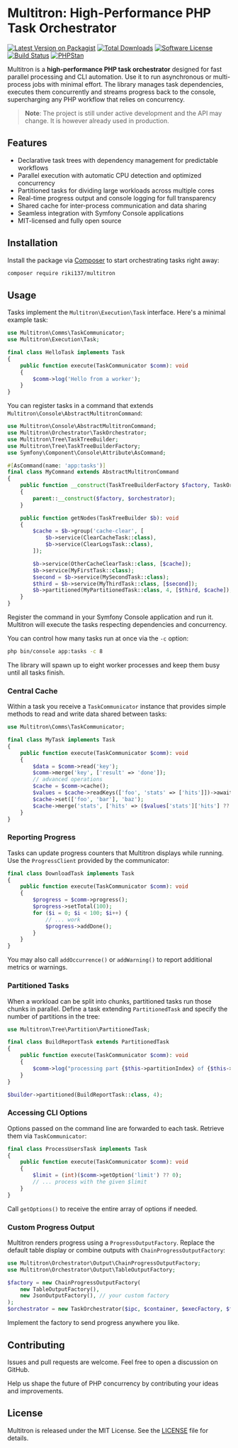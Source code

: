 # Multitron: High-Performance PHP Task Orchestrator

[![Latest Version on Packagist](https://img.shields.io/packagist/v/riki137/multitron.svg?style=flat-square)](https://packagist.org/packages/riki137/multitron)
[![Total Downloads](https://img.shields.io/packagist/dt/riki137/multitron.svg?style=flat-square)](https://packagist.org/packages/riki137/multitron)
[![Software License](https://img.shields.io/badge/license-MIT-brightgreen.svg?style=flat-square)](LICENSE)
[![Build Status](https://img.shields.io/github/actions/workflow/status/riki137/multitron/ci.yml?branch=main&style=flat-square)](https://github.com/riki137/multitron/actions?query=workflow%3Aci+branch%3Amain)
[![PHPStan](https://img.shields.io/badge/PHPStan-level%209-brightgreen.svg?style=flat-square)](https://github.com/phpstan/phpstan)

Multitron is a **high-performance PHP task orchestrator** designed for fast parallel processing and CLI automation. Use it to run asynchronous or multi-process jobs with minimal effort. The library manages task dependencies, executes them concurrently and streams progress back to the console, supercharging any PHP workflow that relies on concurrency.

> **Note**: The project is still under active development and the API may change. It is however already used in production.

## Features

- Declarative task trees with dependency management for predictable workflows
- Parallel execution with automatic CPU detection and optimized concurrency
- Partitioned tasks for dividing large workloads across multiple cores
- Real-time progress output and console logging for full transparency
- Shared cache for inter-process communication and data sharing
- Seamless integration with Symfony Console applications
- MIT-licensed and fully open source

## Installation

Install the package via [Composer](https://getcomposer.org/) to start orchestrating tasks right away:

```bash
composer require riki137/multitron
```

## Usage

Tasks implement the `Multitron\Execution\Task` interface. Here's a minimal example task:

```php
use Multitron\Comms\TaskCommunicator;
use Multitron\Execution\Task;

final class HelloTask implements Task
{
    public function execute(TaskCommunicator $comm): void
    {
        $comm->log('Hello from a worker');
    }
}
```


You can register tasks in a command that extends `Multitron\Console\AbstractMultitronCommand`:

```php
use Multitron\Console\AbstractMultitronCommand;
use Multitron\Orchestrator\TaskOrchestrator;
use Multitron\Tree\TaskTreeBuilder;
use Multitron\Tree\TaskTreeBuilderFactory;
use Symfony\Component\Console\Attribute\AsCommand;

#[AsCommand(name: 'app:tasks')]
final class MyCommand extends AbstractMultitronCommand
{
    public function __construct(TaskTreeBuilderFactory $factory, TaskOrchestrator $orchestrator)
    {
        parent::__construct($factory, $orchestrator);
    }

    public function getNodes(TaskTreeBuilder $b): void
    {
        $cache = $b->group('cache-clear', [
            $b->service(ClearCacheTask::class),
            $b->service(ClearLogsTask::class),
        ]);

        $b->service(OtherCacheClearTask::class, [$cache]);
        $b->service(MyFirstTask::class);
        $second = $b->service(MySecondTask::class);
        $third = $b->service(MyThirdTask::class, [$second]);
        $b->partitioned(MyPartitionedTask::class, 4, [$third, $cache]);
    }
}
```

Register the command in your Symfony Console application and run it. Multitron will execute the tasks respecting dependencies and concurrency.

You can control how many tasks run at once via the `-c` option:

```bash
php bin/console app:tasks -c 8
```

The library will spawn up to eight worker processes and keep them busy until all tasks finish.

### Central Cache

Within a task you receive a `TaskCommunicator` instance that provides simple methods to read and write data shared between tasks:

```php
use Multitron\Comms\TaskCommunicator;

final class MyTask implements Task
{
    public function execute(TaskCommunicator $comm): void
    {
        $data = $comm->read('key');
        $comm->merge('key', ['result' => 'done']);
        // advanced operations
        $cache = $comm->cache();
        $values = $cache->readKeys(['foo', 'stats' => ['hits']])->await();
        $cache->set(['foo', 'bar'], 'baz');
        $cache->merge('stats', ['hits' => ($values['stats']['hits'] ?? 0) + 1]);
    }
}
```

### Reporting Progress

Tasks can update progress counters that Multitron displays while running. Use
the `ProgressClient` provided by the communicator:

```php
final class DownloadTask implements Task
{
    public function execute(TaskCommunicator $comm): void
    {
        $progress = $comm->progress();
        $progress->setTotal(100);
        for ($i = 0; $i < 100; $i++) {
            // ... work
            $progress->addDone();
        }
    }
}
```

You may also call `addOccurrence()` or `addWarning()` to report additional
metrics or warnings.

### Partitioned Tasks

When a workload can be split into chunks, partitioned tasks run those chunks in parallel. Define a task extending `PartitionedTask` and specify the number of partitions in the tree:

```php
use Multitron\Tree\Partition\PartitionedTask;

final class BuildReportTask extends PartitionedTask
{
    public function execute(TaskCommunicator $comm): void
    {
        $comm->log("processing part {$this->partitionIndex} of {$this->partitionCount}");
    }
}

$builder->partitioned(BuildReportTask::class, 4);
```

### Accessing CLI Options

Options passed on the command line are forwarded to each task. Retrieve them via
`TaskCommunicator`:

```php
final class ProcessUsersTask implements Task
{
    public function execute(TaskCommunicator $comm): void
    {
        $limit = (int)($comm->getOption('limit') ?? 0);
        // ... process with the given $limit
    }
}
```

Call `getOptions()` to receive the entire array of options if needed.


### Custom Progress Output

Multitron renders progress using a `ProgressOutputFactory`. Replace the default table display or combine outputs with `ChainProgressOutputFactory`:

```php
use Multitron\Orchestrator\Output\ChainProgressOutputFactory;
use Multitron\Orchestrator\Output\TableOutputFactory;

$factory = new ChainProgressOutputFactory(
    new TableOutputFactory(),
    new JsonOutputFactory(), // your custom factory
);
$orchestrator = new TaskOrchestrator($ipc, $container, $execFactory, $factory, $handlerFactory);
```

Implement the factory to send progress anywhere you like.

## Contributing


Issues and pull requests are welcome. Feel free to open a discussion on GitHub.

Help us shape the future of PHP concurrency by contributing your ideas and improvements.

## License

Multitron is released under the MIT License. See the [LICENSE](LICENSE) file for details.
